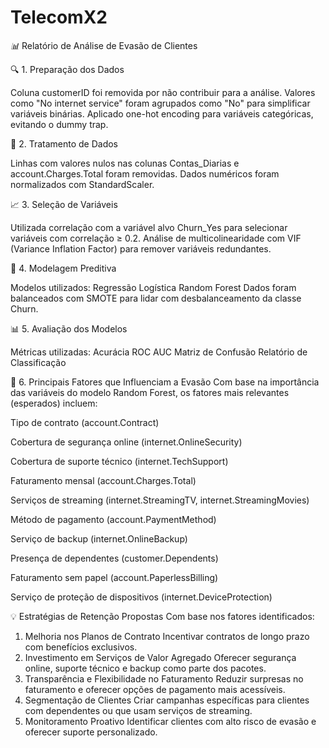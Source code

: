 # TelecomX2

*📊* Relatório de Análise de Evasão de Clientes

🔍 1. Preparação dos Dados

Coluna customerID foi removida por não contribuir para a análise.
Valores como "No internet service" foram agrupados como "No" para simplificar variáveis binárias.
Aplicado one-hot encoding para variáveis categóricas, evitando o dummy trap.

🧹 2. Tratamento de Dados

Linhas com valores nulos nas colunas Contas_Diarias e account.Charges.Total foram removidas.
Dados numéricos foram normalizados com StandardScaler.

📈 3. Seleção de Variáveis

Utilizada correlação com a variável alvo Churn_Yes para selecionar variáveis com correlação ≥ 0.2.
Análise de multicolinearidade com VIF (Variance Inflation Factor) para remover variáveis redundantes.

🤖 4. Modelagem Preditiva

Modelos utilizados:
Regressão Logística
Random Forest
Dados foram balanceados com SMOTE para lidar com desbalanceamento da classe Churn.

📊 5. Avaliação dos Modelos

Métricas utilizadas:
Acurácia
ROC AUC
Matriz de Confusão
Relatório de Classificação

🌟 6. Principais Fatores que Influenciam a Evasão
Com base na importância das variáveis do modelo Random Forest, os fatores mais relevantes (esperados) incluem:

Tipo de contrato (account.Contract)

Cobertura de segurança online (internet.OnlineSecurity)

Cobertura de suporte técnico (internet.TechSupport)

Faturamento mensal (account.Charges.Total)

Serviços de streaming (internet.StreamingTV, internet.StreamingMovies)

Método de pagamento (account.PaymentMethod)

Serviço de backup (internet.OnlineBackup)

Presença de dependentes (customer.Dependents)

Faturamento sem papel (account.PaperlessBilling)

Serviço de proteção de dispositivos (internet.DeviceProtection)

💡 Estratégias de Retenção Propostas
Com base nos fatores identificados:

1. Melhoria nos Planos de Contrato
Incentivar contratos de longo prazo com benefícios exclusivos.
2. Investimento em Serviços de Valor Agregado
Oferecer segurança online, suporte técnico e backup como parte dos pacotes.
3. Transparência e Flexibilidade no Faturamento
Reduzir surpresas no faturamento e oferecer opções de pagamento mais acessíveis.
4. Segmentação de Clientes
Criar campanhas específicas para clientes com dependentes ou que usam serviços de streaming.
5. Monitoramento Proativo
Identificar clientes com alto risco de evasão e oferecer suporte personalizado.

